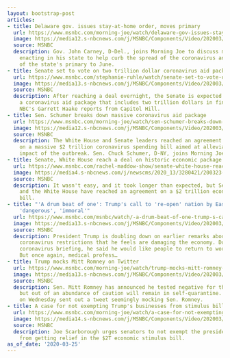 ```yaml
---
layout: bootstrap-post
articles:
- title: Delaware gov. issues stay-at-home order, moves primary
  url: https://www.msnbc.com/morning-joe/watch/delaware-gov-issues-stay-at-home-order-moves-primary-81181765968
  image: https://media12.s-nbcnews.com/j/MSNBC/Components/Video/202003/n_mj_del_200325_1920x1080.nbcnews-fp-1200-630.jpg
  source: MSNBC
  description: Gov. John Carney, D-Del., joins Morning Joe to discuss measures he's
    enacting in his state to help curb the spread of the coronavirus and the postponing
    of the state's primary to June.
- title: Senate set to vote on two trillion dollar coronavirus aid package
  url: https://www.msnbc.com/stephanie-ruhle/watch/senate-set-to-vote-on-two-trillion-dollar-coronavirus-aid-package-81180229820
  image: https://media13.s-nbcnews.com/j/MSNBC/Components/Video/202003/n_ruhle_brk_haake_senate_200325_1920x1080.nbcnews-fp-1200-630.jpg
  source: MSNBC
  description: After reaching a deal overnight, the Senate is expected to vote on
    a coronavirus aid package that includes two trillion dollars in financial relief.
    NBC's Garrett Haake reports from Capitol Hill.
- title: Sen. Schumer breaks down massive coronavirus aid package
  url: https://www.msnbc.com/morning-joe/watch/sen-schumer-breaks-down-massive-coronavirus-aid-package-81180741537
  image: https://media12.s-nbcnews.com/j/MSNBC/Components/Video/202003/n_mj_schumer_200325_1920x1080.nbcnews-fp-1200-630.jpg
  source: MSNBC
  description: The White House and Senate leaders reached an agreement early Wednesday
    on a massive $2 trillion coronavirus spending bill aimed at alleviating the economic
    impact of the outbreak. Sen. Chuck Schumer, D-NY, joins Morning Joe to discuss.
- title: Senate, White House reach a deal on historic economic package
  url: https://www.msnbc.com/rachel-maddow-show/senate-white-house-reach-deal-historic-economic-package-n1168286
  image: https://media4.s-nbcnews.com/j/newscms/2020_13/3280421/200323-mcconnell-schumer-mn-1225_d73f40c400b878ab46ecb7d5114784dd.nbcnews-fp-1200-630.jpg
  source: MSNBC
  description: It wasn't easy, and it took longer than expected, but Senate leaders
    and the White House have reached an agreement on a $2 trillion economic rescue
    bill.
- title: "'A drum beat of one': Trump's call to 're-open' nation by Easter called
    'dangerous', 'immoral'"
  url: https://www.msnbc.com/msnbc/watch/-a-drum-beat-of-one-trump-s-call-to-re-open-nation-by-easter-called-dangerous-immoral-81177157994
  image: https://media13.s-nbcnews.com/j/MSNBC/Components/Video/202003/dtw.nbcnews-fp-1200-630.jpg
  source: MSNBC
  description: President Trump is doubling down on earlier remarks about removing
    coronavirus restrictions that he feels are damaging the economy. During Monday’s
    coronavirus briefing, he said he would like people to return to work by Easter.
    But once again, medical profess…
- title: Trump mocks Mitt Romney on Twitter
  url: https://www.msnbc.com/morning-joe/watch/trump-mocks-mitt-romney-on-twitter-81178181845
  image: https://media13.s-nbcnews.com/j/MSNBC/Components/Video/202003/n_mj_tweet_200325_1920x1080.nbcnews-fp-1200-630.jpg
  source: MSNBC
  description: Sen. Mitt Romney has announced he tested negative for the coronavirus
    but out of an abundance of caution will remain in self-quarantine. The president
    on Wednesday sent out a tweet seemingly mocking Sen. Romney.
- title: A case for not exempting Trump's businesses from stimulus bill
  url: https://www.msnbc.com/morning-joe/watch/a-case-for-not-exempting-trump-s-businesses-from-stimulus-bill-81177157774
  image: https://media14.s-nbcnews.com/j/MSNBC/Components/Video/202003/n_mj_prov_200325_1920x1080.nbcnews-fp-1200-630.jpg
  source: MSNBC
  description: Joe Scarborough urges senators to not exempt the president's businesses
    from getting relief in the $2T economic stimulus bill.
as_of_date: '2020-03-25'
---
```


